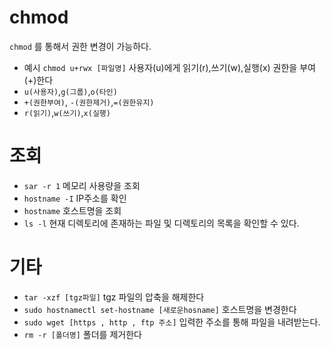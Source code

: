 # chmod
`chmod` 를 통해서 권한 변경이 가능하다.
- 예시 `chmod u+rwx [파일명]` 사용자(u)에게 읽기(r),쓰기(w),실행(x) 권한을 부여(+)한다
- `u(사용자)`,`g(그룹)`,`o(타인)`
- `+(권한부여)`, `-(권한제거)`,`=(권한유지)`
- `r(읽기)`,`w(쓰기)`,`x(실행)`

# 조회
- `sar -r 1` 메모리 사용량을 조회
- `hostname -I` IP주소를 확인
- `hostname` 호스트명을 조회
- `ls -l` 현재 디렉토리에 존재하는 파일 및 디렉토리의 목록을 확인할 수 있다.

# 기타
- `tar -xzf [tgz파일]` tgz 파일의 압축을 해제한다
- `sudo hostnamectl set-hostname [새로운hosname]` 호스트명을 변경한다
- `sudo wget [https , http , ftp 주소]` 입력한 주소를 통해 파일을 내려받는다.
- `rm -r [폴더명]` 폴더를 제거한다
